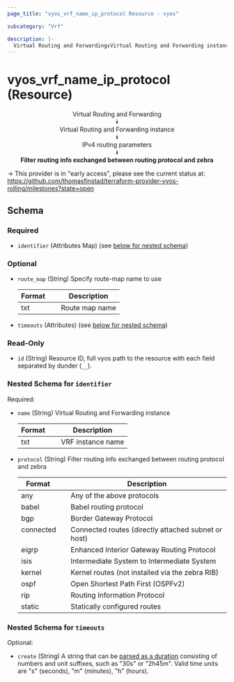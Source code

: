 ```yaml
---
page_title: "vyos_vrf_name_ip_protocol Resource - vyos"

subcategory: "Vrf"

description: |- 
  Virtual Routing and Forwarding⯯Virtual Routing and Forwarding instance⯯IPv4 routing parameters⯯Filter routing info exchanged between routing protocol and zebra
---
```


# vyos_vrf_name_ip_protocol (Resource)
<center>

Virtual Routing and Forwarding  
⯯  
Virtual Routing and Forwarding instance  
⯯  
IPv4 routing parameters  
⯯  
**Filter routing info exchanged between routing protocol and zebra**


</center>

-> This provider is in "early access", please see the current status at: https://github.com/thomasfinstad/terraform-provider-vyos-rolling/milestones?state=open

## Schema

### Required

- `identifier` (Attributes Map) (see [below for nested schema](#nestedatt--identifier))

### Optional

- `route_map` (String) Specify route-map name to use

    |Format  &emsp;|Description     |
    |----------|------------------|
    |txt     &emsp;|Route map name  |
- `timeouts` (Attributes) (see [below for nested schema](#nestedatt--timeouts))

### Read-Only

- `id` (String) Resource ID, full vyos path to the resource with each field separated by dunder (`__`).

<a id="nestedatt--identifier"></a>
### Nested Schema for `identifier`

Required:

- `name` (String) Virtual Routing and Forwarding instance

    |Format  &emsp;|Description        |
    |----------|---------------------|
    |txt     &emsp;|VRF instance name  |
- `protocol` (String) Filter routing info exchanged between routing protocol and zebra

    |Format     &emsp;|Description                                          |
    |-------------|-------------------------------------------------------|
    |any        &emsp;|Any of the above protocols                           |
    |babel      &emsp;|Babel routing protocol                               |
    |bgp        &emsp;|Border Gateway Protocol                              |
    |connected  &emsp;|Connected routes (directly attached subnet or host)  |
    |eigrp      &emsp;|Enhanced Interior Gateway Routing Protocol           |
    |isis       &emsp;|Intermediate System to Intermediate System           |
    |kernel     &emsp;|Kernel routes (not installed via the zebra RIB)      |
    |ospf       &emsp;|Open Shortest Path First (OSPFv2)                    |
    |rip        &emsp;|Routing Information Protocol                         |
    |static     &emsp;|Statically configured routes                         |


<a id="nestedatt--timeouts"></a>
### Nested Schema for `timeouts`

Optional:

- `create` (String) A string that can be [parsed as a duration](https://pkg.go.dev/time#ParseDuration) consisting of numbers and unit suffixes, such as &#34;30s&#34; or &#34;2h45m&#34;. Valid time units are &#34;s&#34; (seconds), &#34;m&#34; (minutes), &#34;h&#34; (hours).  
